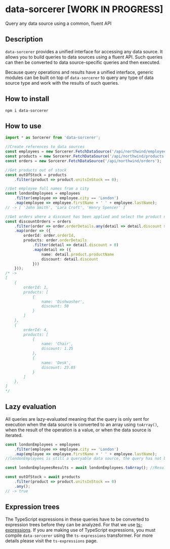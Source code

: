 # data-sorcerer [WORK IN PROGRESS]
Query any data source using a common, fluent API

## Description
`data-sorcerer` provides a unified interface for accessing any data source. It allows you to build queries to data sources using a fluent API. Such queries can then be converted to data source-specific queries and then executed.

Because query operations and results have a unified interface, generic modules can be built on top of `data-sorcerer` to query any type of data source type and work with the results of such queries.

## How to install
`npm i data-sorcerer`

## How to use
```ts
import * as Sorcerer from 'data-sorcerer';

//Create references to data sources
const employees = new Sorcerer.FetchDataSource('/api/northwind/employees');
const products = new Sorcerer.FetchDataSource('/api/northwind/products');
const orders = new Sorcerer.FetchDataSource('/api/northwind/orders');

//Get products out of stock
const outOfStock = products
    .filter(product => product.unitsInStock == 0);

//Get employee full names from a city
const londonEmployees = employees
    .filter(employee => employee.city == 'London')
    .map(employee => employee.firstName + ' ' + employee.lastName);
// -> [ 'John Smith', 'Lara Croft', 'Henry Spencer' ]

//Get orders where a discount has been applied and select the product name
const discountOrders = orders
    .filter(order => order.orderDetails.any(detail => detail.discount > 0))
    .map(order => ({
        orderId: order.orderId,
        products: order.orderDetails
            .filter(detail => detail.discount > 0)
            .map(detail => ({
                name: detail.product.productName
                discount: detail.discount
            }))
    }));
/* ->
[
    {
        orderId: 1,
        products: [
            {
                name: 'Dishwasher',
                discount: 50
            }
        ]
    },
    {
        orderId: 4,
        products: [
            {
                name: 'Chair',
                discount: 1.25
            },
            {
                name: 'Desk',
                discount: 23.05
            }
        ]
    },
]
*/
```

## Lazy evaluation
All queries are lazy-evaluated meaning that the query is only sent for execution when the data source is converted to an array using `toArray()`, when the result of the operation is a value, or when the data source is iterated.

```ts
const londonEmployees = employees
    .filter(employee => employee.city == 'London')
    .map(employee => employee.firstName + ' ' + employee.lastName);
//londonEmployees is still a queryable data source, the query has not been sent for execution

const londonEmployeesResults = await londonEmployees.toArray(); //Results are loaded

const outOfStock = await products
    .filter(product => product.unitsInStock == 0)
    .any();
// -> true
```

## Expression trees
The TypeScript expressions in these queries have to be converted to expression trees before they can be analyzed. For that we use [ts-expressions](https://github.com/pedro-pedrosa/ts-expressions). If you are making use of TypeScript expressions, you must compile `data-sorcerer` using the `ts-expressions` transformer. For more details please visit the `ts-expressions` page.